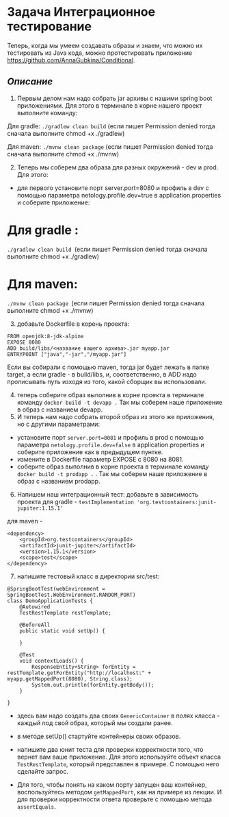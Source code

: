 # **Задача Интеграционное тестирование**
Теперь, когда мы умеем создавать образы и знаем, что можно их тестировать из Java кода, можно протестировать приложение https://github.com/AnnaGubkina/Conditional.

## *Описание*

1. Первым делом нам надо собрать jar архивы с нашими spring boot приложениями. Для этого в терминале в корне нашего проект выполните команду:

Для gradle: ```./gradlew clean build``` (если пишет Permission denied тогда сначала выполните chmod +x ./gradlew)

Для maven: ```./mvnw clean package``` (если пишет Permission denied тогда сначала выполните chmod +x ./mvnw)

2. Теперь мы соберем два образа для разных окружений - dev и prod. 
Для этого:
* для первого установите порт server.port=8080 и профиль в dev с помощью параметра netology.profile.dev=true в application.properties и соберите приложение:

# Для gradle : 
```./gradlew clean build ```(если пишет Permission denied тогда сначала выполните chmod +x ./gradlew)

# Для maven: 
```./mvnw clean package ```(если пишет Permission denied тогда сначала выполните chmod +x ./mvnw)

3. добавьте Dockerfile в корень проекта:
```
FROM openjdk:8-jdk-alpine
EXPOSE 8080
ADD build/libs/<название вашего архива>.jar myapp.jar
ENTRYPOINT ["java","-jar","/myapp.jar"]
```
Если вы собирали с помощью maven, тогда jar будет лежать в папке target, а если gradle - в build/libs, и, соответственно, в ADD надо прописывать путь изходя из того, какой сборщик вы использовали.

4. теперь соберите образ выполнив в корне проекта в терминале команду ```docker build -t devapp .``` Так мы соберем наше приложение в образ с названием devapp.
5. И теперь нам надо собрать второй образ из этого же приложения, но с другими параметрами:
* установите порт ```server.port=8081``` и профиль в prod с помощью параметра ```netology.profile.dev=false``` в application.properties и соберите приложение как в предыдущем пунтке.
* измените в Dockerfile параметр EXPOSE с 8080 на 8081.
* соберите образ выполнив в корне проекта в терминале команду ```docker build -t prodapp .``` . Так мы соберем наше приложение в образ с названием prodapp.

6. Напишем наш интеграционный тест:
добавьте в зависимость проекта
для gradle - ```testImplementation 'org.testcontainers:junit-jupiter:1.15.1'```

для maven -
```
<dependency>
    <groupId>org.testcontainers</groupId>
    <artifactId>junit-jupiter</artifactId>
    <version>1.15.1</version>
    <scope>test</scope>
</dependency>
```

7. напишите тестовый класс в директории src/test:
```
@SpringBootTest(webEnvironment = SpringBootTest.WebEnvironment.RANDOM_PORT)
class DemoApplicationTests {
    @Autowired
    TestRestTemplate restTemplate;

    @BeforeAll
    public static void setUp() {
     
    }

    @Test
    void contextLoads() {
        ResponseEntity<String> forEntity = restTemplate.getForEntity("http://localhost:" + myapp.getMappedPort(8080), String.class);
        System.out.println(forEntity.getBody());
    }

}
```
- здесь вам надо создать два своих ```GenericContainer``` в полях класса - каждый под свой образ, который мы создали ранее.

- в методе setUp() стартуйте контейнеры своих образов.

- напишите два юнит теста для проверки корректности того, что вернет вам ваше приложение. 
Для этого используйте объект класса ```TestRestTemplate```, который представлен в примере. С помощью него сделайте запрос. 

- Для того, чтобы понять на каком порту запущен ваш контейнер, воспользуйтесь методом ```getMappedPort```, как на примере из лекции. И для проверки корректности ответа проверьте с помощью метода ```assertEquals```.